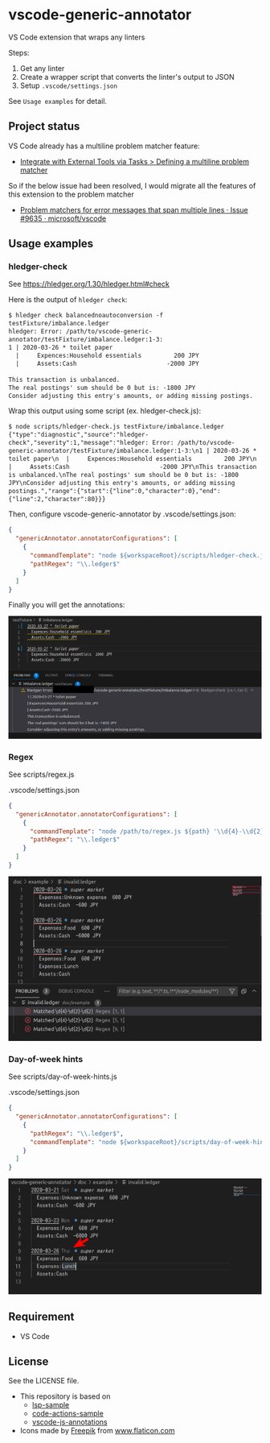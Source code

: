 # vscode-generic-annotator

VS Code extension that wraps any linters


Steps:

1. Get any linter
2. Create a wrapper script that converts the linter's output to JSON
3. Setup `.vscode/settings.json`

See `Usage examples` for detail.


## Project status

VS Code already has a multiline problem matcher feature:

- [Integrate with External Tools via Tasks > Defining a multiline problem matcher](https://code.visualstudio.com/docs/editor/tasks#_defining-a-multiline-problem-matcher)

So if the below issue had been resolved, I would migrate all the features of this extension to the problem matcher

- [Problem matchers for error messages that span multiple lines · Issue #9635 · microsoft/vscode](https://github.com/microsoft/vscode/issues/9635)


## Usage examples

### hledger-check

See <https://hledger.org/1.30/hledger.html#check>

Here is the output of `hledger check`:

```
$ hledger check balancednoautoconversion -f testFixture/imbalance.ledger
hledger: Error: /path/to/vscode-generic-annotator/testFixture/imbalance.ledger:1-3:
1 | 2020-03-26 * toilet paper
  |     Expences:Household essentials         200 JPY
  |     Assets:Cash                         -2000 JPY

This transaction is unbalanced.
The real postings' sum should be 0 but is: -1800 JPY
Consider adjusting this entry's amounts, or adding missing postings.
```

Wrap this output using some script (ex. hledger-check.js):

```
$ node scripts/hledger-check.js testFixture/imbalance.ledger
{"type":"diagnostic","source":"hledger-check","severity":1,"message":"hledger: Error: /path/to/vscode-generic-annotator/testFixture/imbalance.ledger:1-3:\n1 | 2020-03-26 * toilet paper\n  |     Expences:Household essentials         200 JPY\n  |     Assets:Cash                         -2000 JPY\nThis transaction is unbalanced.\nThe real postings' sum should be 0 but is: -1800 JPY\nConsider adjusting this entry's amounts, or adding missing postings.","range":{"start":{"line":0,"character":0},"end":{"line":2,"character":80}}}
```

Then, configure vscode-generic-annotator by .vscode/settings.json:

```json
{
  "genericAnnotator.annotatorConfigurations": [
    {
      "commandTemplate": "node ${workspaceRoot}/scripts/hledger-check.js ${path}",
      "pathRegex": "\\.ledger$"
    }
  ]
}
```

Finally you will get the annotations:

![screenshot hledger-check](./doc/example_hledgercheck.png)

### Regex

See scripts/regex.js

.vscode/settings.json

```json
{
  "genericAnnotator.annotatorConfigurations": [
    {
      "commandTemplate": "node /path/to/regex.js ${path} '\\d{4}-\\d{2}-\\d{2}'",
      "pathRegex": "\\.ledger$"
    }
  ]
}
```

![screenshot regex](./doc/example_regex.png)

### Day-of-week hints

See scripts/day-of-week-hints.js

.vscode/settings.json

```json
{
  "genericAnnotator.annotatorConfigurations": [
    {
      "pathRegex": "\\.ledger$",
      "commandTemplate": "node ${workspaceRoot}/scripts/day-of-week-hints.js $(realpath --relative-to=. ${path})"
    }
  ]
}
```

![screenshot day of week hints](./doc/example_dow.png)

## Requirement

- VS Code

## License

See the LICENSE file.

- This repository is based on
  - [lsp-sample](https://github.com/microsoft/vscode-extension-samples/tree/6f16dafc01a248ac39d450ecf56ae73274757644/lsp-sample)
  - [code-actions-sample](https://github.com/microsoft/vscode-extension-samples/tree/133fa26af64ba8760559c5a06299953673d60763/code-actions-sample)
  - [vscode-js-annotations](https://github.com/lannonbr/vscode-js-annotations)
- <div>Icons made by <a href="https://www.freepik.com" title="Freepik">Freepik</a> from <a href="https://www.flaticon.com/" title="Flaticon">www.flaticon.com</a></div>
